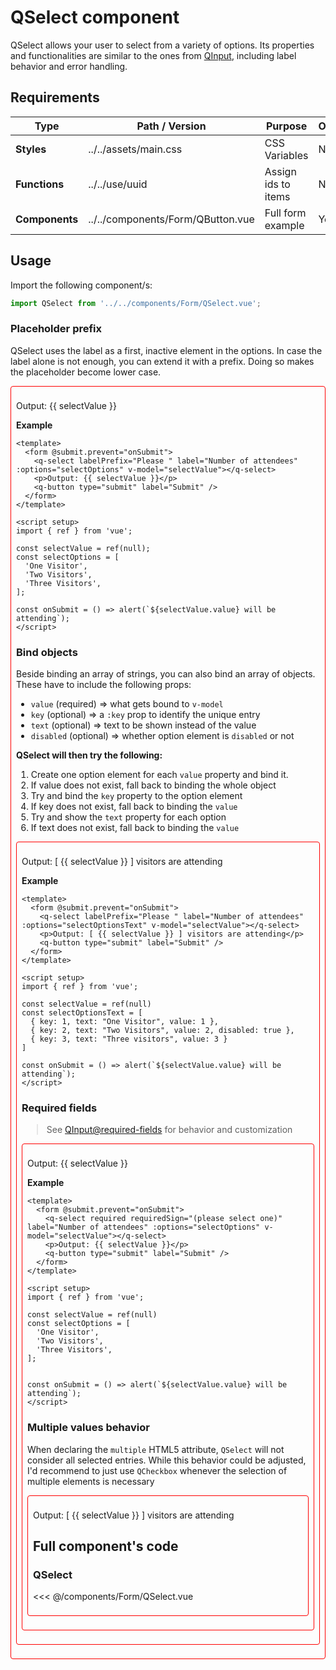 <script setup>
import { ref } from 'vue';

import QSelect from '../../components/Form/QSelect.vue';
import QButton from '../../components/Form/QButton.vue';
const selectValue = ref(null);
const selectOptions = [
  'One Visitor',
  'Two Visitors',
  'Three Visitors',
];
const selectOptionsText = [
  { key: 1, text: "One Visitor", value: 1 },
  { key: 2, text: "Two Visitors", value: 2, disabled: true },
  { key: 3, text: "Three visitors", value: 3 }
];
const onSubmit = () => alert(`${selectValue.value} will be attending`);
</script>

<style>
@import '../../.vitepress/theme/main.css'
</style>

# QSelect component

QSelect allows your user to select from a variety of options. Its properties and functionalities are similar to the ones from [QInput](input.md), including label behavior and error handling.

## Requirements

| Type           | Path / Version                    | Purpose             | Optional |
| -------------- | --------------------------------- | ------------------- | -------- |
| **Styles**     | ../../assets/main.css             | CSS Variables       | No       |
| **Functions**  | ../../use/uuid                    | Assign ids to items | No       |
| **Components** | ../../components/Form/QButton.vue | Full form example   | Yes      |

## Usage

Import the following component/s:

```javascript
import QSelect from '../../components/Form/QSelect.vue';
```

### Placeholder prefix

QSelect uses the label as a first, inactive element in the options. In case the label alone is not enough, you can extend it with a prefix. Doing so makes the placeholder become lower case.

<form @submit.prevent="onSubmit"  style="padding:0.5rem;border:1px solid red;border-radius:4px;">
  <q-select labelPrefix="Please select the " label="Number of attendees" :options="selectOptions" v-model="selectValue"></q-select>
  <p>Output: {{ selectValue }}</p>
  <q-button type="submit" label="Submit" />
</form>

**Example**

```vue
<template>
  <form @submit.prevent="onSubmit">
    <q-select labelPrefix="Please " label="Number of attendees" :options="selectOptions" v-model="selectValue"></q-select>
    <p>Output: {{ selectValue }}</p>
    <q-button type="submit" label="Submit" />
  </form>
</template>

<script setup>
import { ref } from 'vue';

const selectValue = ref(null);
const selectOptions = [
  'One Visitor',
  'Two Visitors',
  'Three Visitors',
];

const onSubmit = () => alert(`${selectValue.value} will be attending`);
</script>
```

### Bind objects

Beside binding an array of strings, you can also bind an array of objects. These have to include the following props:

- `value` (required) => what gets bound to `v-model`
- `key` (optional) => a `:key` prop to identify the unique entry
- `text` (optional) => text to be shown instead of the value
- `disabled` (optional) => whether option element is `disabled` or not

**QSelect will then try the following:**

1. Create one option element for each `value` property and bind it.
2. If value does not exist, fall back to binding the whole object
3. Try and bind the `key` property to the option element
4. If key does not exist, fall back to binding the `value`
5. Try and show the `text` property for each option
6. If text does not exist, fall back to binding the `value`

<form @submit.prevent="onSubmit"  style="padding:0.5rem;border:1px solid red;border-radius:4px;">
  <q-select labelPrefix="Please select the " label="Number of attendees" :options="selectOptionsText" v-model="selectValue"></q-select>
  <p>Output: [ {{ selectValue }} ] visitors are attending</p>
  <q-button type="submit" label="Submit" />
</form>

**Example**

```vue
<template>
  <form @submit.prevent="onSubmit">
    <q-select labelPrefix="Please " label="Number of attendees" :options="selectOptionsText" v-model="selectValue"></q-select>
    <p>Output: [ {{ selectValue }} ] visitors are attending</p>
    <q-button type="submit" label="Submit" />
  </form>
</template>

<script setup>
import { ref } from 'vue';

const selectValue = ref(null)
const selectOptionsText = [
  { key: 1, text: "One Visitor", value: 1 },
  { key: 2, text: "Two Visitors", value: 2, disabled: true },
  { key: 3, text: "Three visitors", value: 3 }
]

const onSubmit = () => alert(`${selectValue.value} will be attending`);
</script>
```

### Required fields

> See [QInput@required-fields](input.md#required-fields) for behavior and customization

<form @submit.prevent="onSubmit" style="padding:0.5rem;border:1px solid red;border-radius:4px;">
  <q-select required requiredSign="(please select one)" label="Number of attendees" :options="selectOptions" v-model="selectValue"></q-select>
  <p>Output: {{ selectValue }}</p>
  <q-button type="submit" label="Submit" />
</form>

**Example**

```vue
<template>
  <form @submit.prevent="onSubmit">
    <q-select required requiredSign="(please select one)" label="Number of attendees" :options="selectOptions" v-model="selectValue"></q-select>
    <p>Output: {{ selectValue }}</p>
    <q-button type="submit" label="Submit" />
  </form>
</template>

<script setup>
import { ref } from 'vue';

const selectValue = ref(null)
const selectOptions = [
  'One Visitor',
  'Two Visitors',
  'Three Visitors',
];


const onSubmit = () => alert(`${selectValue.value} will be attending`);
</script>
```

### Multiple values behavior

When declaring the `multiple` HTML5 attribute, `QSelect` will not consider all selected entries. While this behavior could be adjusted, I'd recommend to just use `QCheckbox` whenever the selection of multiple elements is necessary

<form @submit.prevent="onSubmit" style="padding:0.5rem;border:1px solid red;border-radius:4px;">
  <q-select multiple labelPrefix="Please select the " label="Number of attendees" :options="selectOptionsText" v-model="selectValue"></q-select>
  <p>Output: [ {{ selectValue }} ] visitors are attending</p>
  <q-button type="submit" label="Submit" />
</form>

## Full component's code

### QSelect

<<< @/components/Form/QSelect.vue


